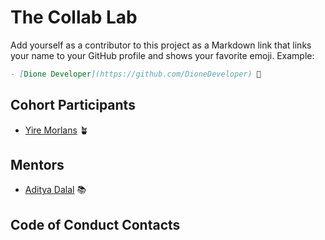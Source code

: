 # The Collab Lab

Add yourself as a contributor to this project as a Markdown link that links your name to your GitHub profile and shows your favorite emoji. Example:

```markdown
- [Dione Developer](https://github.com/DioneDeveloper) 💅
```

## Cohort Participants

- [Yire Morlans](https://github.com/yiremorlans) 🪴

## Mentors

- [Aditya Dalal](https://github.com/adidalal) 📚

## Code of Conduct Contacts
